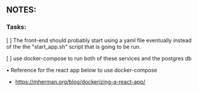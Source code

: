## NOTES:

### Tasks:

[ ] The front-end should probably start using a yaml file eventually instead of the the "start_app.sh" script that is going to be run.

[ ] use docker-compose to run both of these services and the postgres db

• Reference for the react app below to use docker-compose

- https://mherman.org/blog/dockerizing-a-react-app/

